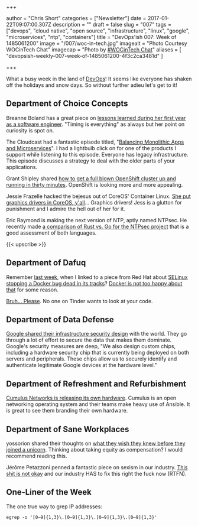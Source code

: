 +++

author = "Chris Short"
categories = ["Newsletter"]
date = 2017-01-22T09:07:00.307Z
description = ""
draft = false
slug = "007"
tags = ["devops", "cloud native", "open source", "infrastructure", "linux", "google", "microservices", "ntp", "containers"]
title = "DevOps'ish 007: Week of 1485061200"
image = "/007/woc-in-tech.jpg"
imagealt = "Photo Courtesy WOCinTech Chat"
imagecap = "Photo by [#WOCinTech Chat](http://www.wocintechchat.com/)"
aliases = [
    "devopsish-weekly-007-week-of-1485061200-4f3c2ca3481d"
]

+++

What a busy week in the land of [DevOps](/)! It seems like everyone has shaken off the holidays and snow days. So without further adieu let's get to it!

## Department of Choice Concepts

Breanne Boland has a great piece on [lessons learned during her first year as a software engineer](http://breanneboland.com/blog/2017/01/11/11-lessons-first-year-software-engineering/). "Timing is everything" as always but her point on curiosity is spot on.

The Cloudcast had a fantastic episode titled, "[Balancing Monolithic Apps and Microservices](http://www.thecloudcast.net/2017/01/the-cloudcast-286-balancing-monolithic.html)". I had a lightbulb click on for one of the products I support while listening to this episode. Everyone has legacy infrastructure. This episode discusses a strategy to deal with the older parts of your applications.

Grant Shipley shared [how to get a full blown OpenShift cluster up and running in thirty minutes](https://blog.openshift.com/openshift-developers-set-full-cluster-30-minutes/). OpenShift is looking more and more appealing.

Jessie Frazelle hacked the bejesus out of CoreOS' Container Linux. [She put graphics drivers in CoreOS, y'all](https://blog.jessfraz.com/post/ultimate-linux-on-the-desktop/)... Graphics drivers! Jess is a glutton for punishment and I admire the hell out of her for it.

Eric Raymond is making the next version of NTP, aptly named NTPsec. He recently made [a comparison of Rust vs. Go for the NTPsec project](https://blog.ntpsec.org/2017/01/18/rust-vs-go.html) that is a good assessment of both languages.

{{< upscribe >}}

## Department of Dafuq

Remember [last week](/006/), when I linked to a piece from Red Hat about [SELinux stopping a Docker bug dead in its tracks](http://rhelblog.redhat.com/2017/01/13/selinux-mitigates-container-vulnerability/)? [Docker is not too happy about that](http://thenewstack.io/docker-calls-out-red-hat/) for some reason.

[Bruh... Please](https://psiloveyou.xyz/help-me-im-on-tinder-i-don-t-want-to-see-your-code-711de4986ab8#.plk8m2y9b). No one on Tinder wants to look at your code.

## Department of Data Defense

[Google shared their infrastructure security design](https://cloud.google.com/security/security-design/) with the world. They go through a lot of effort to secure the data that makes them dominate. Google's security measures are deep, "We also design custom chips, including a hardware security chip that is currently being deployed on both servers and peripherals. These chips allow us to securely identify and authenticate legitimate Google devices at the hardware level."

## Department of Refreshment and Refurbishment

[Cumulus Networks is releasing its own hardware](http://www.theregister.co.uk/2017/01/19/cumulus_networks_writes_its_name_on_a_white_box/). Cumulus is an open networking operating system and their teams make heavy use of Ansible. It is great to see them branding their own hardware.

## Department of Sane Workplaces

yossorion shared their thoughts on [what they wish they knew before they joined a unicorn](https://gist.github.com/yossorion/4965df74fd6da6cdc280ec57e83a202d). Thinking about taking equity as compensation? I would recommend reading this.

Jérôme Petazzoni penned a fantastic piece on sexism in our industry. [This shit is not okay](http://jpetazzo.github.io/2017/01/15/yes-all-men/) and our industry HAS to fix this right the fuck now (RTFN).

## One-Liner of the Week

The one true way to grep IP addresses:

`egrep -o '[0–9]{1,3}\.[0–9]{1,3}\.[0–9]{1,3}\.[0–9]{1,3}'`